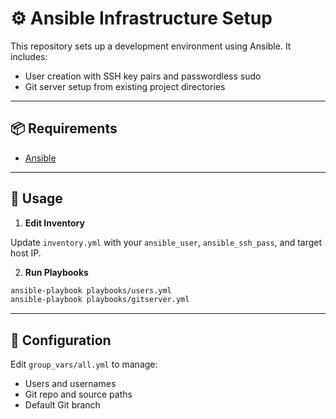 # ⚙️ Ansible Infrastructure Setup

This repository sets up a development environment using Ansible. It includes:

- User creation with SSH key pairs and passwordless sudo  
- Git server setup from existing project directories

---

## 📦 Requirements

- [Ansible](https://docs.ansible.com/ansible/latest/installation_guide/intro_installation.html)

---

## 🚀 Usage

1. **Edit Inventory**

Update `inventory.yml` with your `ansible_user`, `ansible_ssh_pass`, and target host IP.

2. **Run Playbooks**

```bash
ansible-playbook playbooks/users.yml
ansible-playbook playbooks/gitserver.yml
````

---

## 🔧 Configuration

Edit `group_vars/all.yml` to manage:

* Users and usernames
* Git repo and source paths
* Default Git branch


